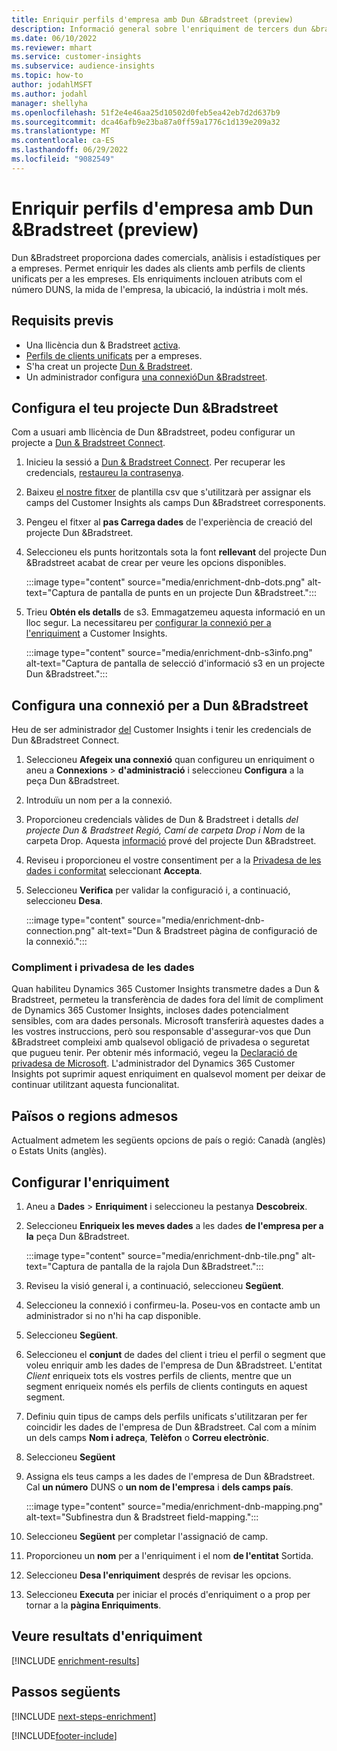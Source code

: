 ```yaml
---
title: Enriquir perfils d'empresa amb Dun &Bradstreet (preview)
description: Informació general sobre l'enriquiment de tercers dun &bradstreet.
ms.date: 06/10/2022
ms.reviewer: mhart
ms.service: customer-insights
ms.subservice: audience-insights
ms.topic: how-to
author: jodahlMSFT
ms.author: jodahl
manager: shellyha
ms.openlocfilehash: 51f2e4e46aa25d10502d0feb5ea42eb7d2d637b9
ms.sourcegitcommit: dca46afb9e23ba87a0ff59a1776c1d139e209a32
ms.translationtype: MT
ms.contentlocale: ca-ES
ms.lasthandoff: 06/29/2022
ms.locfileid: "9082549"
---
```

# <a name="enrich-company-profiles-with-dun--bradstreet-preview"></a>Enriquir perfils d'empresa amb Dun &Bradstreet (preview)

Dun &Bradstreet proporciona dades comercials, anàlisis i estadístiques per a empreses. Permet enriquir les dades als clients amb perfils de clients unificats per a les empreses. Els enriquiments inclouen atributs com el número DUNS, la mida de l'empresa, la ubicació, la indústria i molt més.

## <a name="prerequisites"></a>Requisits previs

- Una llicència dun & Bradstreet [activa](https://www.dnb.com/marketing/media/give-your-data-a-boost.html?source=microsoft_audience_insights).
- [Perfils de clients unificats](customer-profiles.md) per a empreses.
- S'ha creat un projecte [Dun & Bradstreet](#set-up-your-dun--bradstreet-project).
- Un administrador configura [una connexió](connections.md)[Dun &Bradstreet](#configure-a-connection-for-dun--bradstreet).

## <a name="set-up-your-dun--bradstreet-project"></a>Configura el teu projecte Dun &Bradstreet

Com a usuari amb llicència de Dun &Bradstreet, podeu configurar un projecte a [Dun & Bradstreet Connect](https://connect.dnb.com?lead_source=microsoft_audienceinsights).

1. Inicieu la sessió a [Dun & Bradstreet Connect](https://connect.dnb.com?lead_source=microsoft_audienceinsights). Per recuperar les credencials, [restaureu la contrasenya](https://sso.dnb.com/signin/forgot-password?lead_source=microsoft_audienceinsights).

1. Baixeu [el nostre fitxer](https://c360devenrichment.blob.core.windows.net/mapping/DnBCIdatamapping.csv) de plantilla csv que s'utilitzarà per assignar els camps del Customer Insights als camps Dun &Bradstreet corresponents.

1. Pengeu el fitxer al **pas Carrega dades** de l'experiència de creació del projecte Dun &Bradstreet.

1. Seleccioneu els punts horitzontals sota la font **rellevant** del projecte Dun &Bradstreet acabat de crear per veure les opcions disponibles.

   :::image type="content" source="media/enrichment-dnb-dots.png" alt-text="Captura de pantalla de punts en un projecte Dun &Bradstreet.":::

1. Trieu **Obtén els detalls** de s3. Emmagatzemeu aquesta informació en un lloc segur. La necessitareu per [configurar la connexió per a l'enriquiment](#configure-a-connection-for-dun--bradstreet) a Customer Insights.

   :::image type="content" source="media/enrichment-dnb-s3info.png" alt-text="Captura de pantalla de selecció d'informació s3 en un projecte Dun &Bradstreet.":::

## <a name="configure-a-connection-for-dun--bradstreet"></a>Configura una connexió per a Dun &Bradstreet

Heu de ser administrador [del](permissions.md#admin) Customer Insights i tenir les credencials de Dun &Bradstreet Connect.

1. Seleccioneu **Afegeix una connexió** quan configureu un enriquiment o aneu a **Connexions** > **d'administració** i seleccioneu **Configura** a la peça Dun &Bradstreet.

1. Introduïu un nom per a la connexió.

1. Proporcioneu credencials vàlides de Dun & Bradstreet i detalls *del projecte Dun & Bradstreet Regió, Camí de carpeta Drop i Nom* de la carpeta Drop. Aquesta [informació](#set-up-your-dun--bradstreet-project) prové del projecte Dun &Bradstreet.

1. Reviseu i proporcioneu el vostre consentiment per a la [Privadesa de les dades i conformitat](#data-privacy-and-compliance) seleccionant **Accepta**.

1. Seleccioneu **Verifica** per validar la configuració i, a continuació, seleccioneu **Desa**.

   :::image type="content" source="media/enrichment-dnb-connection.png" alt-text="Dun & Bradstreet pàgina de configuració de la connexió.":::

### <a name="data-privacy-and-compliance"></a>Compliment i privadesa de les dades

Quan habiliteu Dynamics 365 Customer Insights transmetre dades a Dun & Bradstreet, permeteu la transferència de dades fora del límit de compliment de Dynamics 365 Customer Insights, incloses dades potencialment sensibles, com ara dades personals. Microsoft transferirà aquestes dades a les vostres instruccions, però sou responsable d'assegurar-vos que Dun &Bradstreet compleixi amb qualsevol obligació de privadesa o seguretat que pugueu tenir. Per obtenir més informació, vegeu la [Declaració de privadesa de Microsoft](https://go.microsoft.com/fwlink/?linkid=396732).
L'administrador del Dynamics 365 Customer Insights pot suprimir aquest enriquiment en qualsevol moment per deixar de continuar utilitzant aquesta funcionalitat.

## <a name="supported-countries-or-regions"></a>Països o regions admesos

Actualment admetem les següents opcions de país o regió: Canadà (anglès) o Estats Units (anglès).

## <a name="configure-the-enrichment"></a>Configurar l'enriquiment

1. Aneu a **Dades** > **Enriquiment** i seleccioneu la pestanya **Descobreix**.

1. Seleccioneu **Enriqueix les meves dades** a les dades **de l'empresa per a la** peça Dun &Bradstreet.

   :::image type="content" source="media/enrichment-dnb-tile.png" alt-text="Captura de pantalla de la rajola Dun &Bradstreet.":::

1. Reviseu la visió general i, a continuació, seleccioneu **Següent**.

1. Seleccioneu la connexió i confirmeu-la. Poseu-vos en contacte amb un administrador si no n'hi ha cap disponible.

1. Seleccioneu **Següent**.

1. Seleccioneu el **conjunt** de dades del client i trieu el perfil o segment que voleu enriquir amb les dades de l'empresa de Dun &Bradstreet. L'entitat *Client* enriqueix tots els vostres perfils de clients, mentre que un segment enriqueix només els perfils de clients continguts en aquest segment.

1. Definiu quin tipus de camps dels perfils unificats s'utilitzaran per fer coincidir les dades de l'empresa de Dun &Bradstreet. Cal com a mínim un dels camps **Nom i adreça**, **Telèfon** o **Correu electrònic**.

1. Seleccioneu **Següent**

1. Assigna els teus camps a les dades de l'empresa de Dun &Bradstreet. Cal **un número** DUNS o **un nom de l'empresa** i **dels camps país**.

      :::image type="content" source="media/enrichment-dnb-mapping.png" alt-text="Subfinestra dun & Bradstreet field-mapping.":::

1. Seleccioneu **Següent** per completar l'assignació de camp.

1. Proporcioneu un **nom** per a l'enriquiment i el nom **de l'entitat** Sortida.

1. Seleccioneu **Desa l'enriquiment** després de revisar les opcions.

1. Seleccioneu **Executa** per iniciar el procés d'enriquiment o a prop per tornar a la **pàgina Enriquiments**.

## <a name="view-enrichment-results"></a>Veure resultats d'enriquiment

[!INCLUDE [enrichment-results](includes/enrichment-results.md)]

## <a name="next-steps"></a>Passos següents

[!INCLUDE [next-steps-enrichment](includes/next-steps-enrichment.md)]

[!INCLUDE[footer-include](includes/footer-banner.md)]
